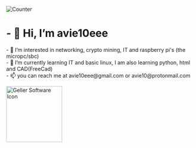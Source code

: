 ![Counter](https://komarev.com/ghpvc/?username=avie10eee)
<h1>- 👋 Hi, I’m avie10eee </h1>

<p>- 👀 I’m interested in networking, crypto mining, IT and raspberry pi's (the micropc/sbc)<br>
- 🌱 I’m currently learning IT and basic linux, I am also learning python, html and CAD(FreeCad)<br>
- 📫 you can reach me at avie10eee@gmail.com or avie10@protonmail.com </p>
<img src="GellerIcon" width = 150px height="150px" alt="Geller Software Icon"  />
